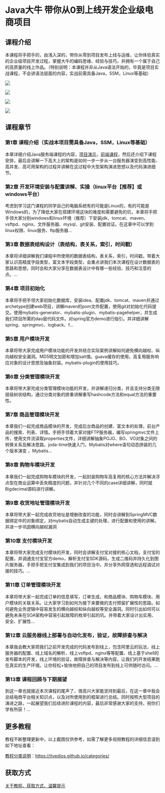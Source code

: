 # Java大牛 带你从0到上线开发企业级电商项目

## 课程介绍

本课程将手把手的，由浅入深的，带你从零到项目发布上线与运维，让你体验真实的企业级项目开发过程，掌握大牛的编码思维、经验与技巧，并拥有一个属于自己的高质量的线上作品。（特别说明：本课程并非从Java语法开始的，毕竟是项目实战课程，不会讲语法层面的内容，实战前需具备Java，SSM，Linux等基础）

![](img/Java从零到企业级电商项目实战1.png)

![](img/Java从零到企业级电商项目实战2.png)

![](img/Java从零到企业级电商项目实战3.png)

![](img/Java从零到企业级电商项目实战4.png)

## 课程章节

### 第1章 课程介绍（实战本项目需具备Java，SSM，Linux等基础）

本章详细介绍Java服务端课程的内容，[项目演示](http://www.happymmall.com)，[前端课程](http://coding.imooc.com/class/109.html)，然后还介绍下课程安排，最后会讲解一下高大上的架构是如何一步一步从一台服务器演变到高性能、高并发、高可用架构的过程并讲解在这过程中大型架构演进思想以及代码演进细节。

### 第2章 开发环境安装与配置讲解、实操（linux平台【推荐】或windows平台）

考虑到学习这门课程的同学自己的电脑系统有的可能是Linux的，有的可能是Windows的，为了降低大家在搭建环境这块的难度和需要避免的坑，本章将手把手领大家分别windows和linux环境（推荐）下安装jdk、tomcat、maven、vsftpd、nginx、文件服务器、mysql、git安装、配置验证。在这章中可以学到linux权限、linux服务、ftp服务器...

### 第3章 数据表结构设计（表结构，表关系，索引，时间戳）

本章将详细讲解我们课程中所使用的数据表结构，表关系，索引，时间戳，带着大家认识高精度字段类型，富文本字段类型，会重点讲我们本次课程在设计数据表的思路和思想，同时会和大家分享在数据表设计中有哪一些经验、技巧和注意的点。...

### 第4章 项目初始化

本章将手把手领大家初始化数据库，安装idea、配置jdk、tomcat、maven并通过archetype创建web项目，讲解maven的pom文件配置，使用git对初始化代码提交。使用mybatis-generator、mybatis-plugin、mybatis-pagehelper，并生成我们项目所需的dao层代码文件。对spring官方demo进行指引。并详细讲解spring、springmvc、logback、f...

### 第5章 用户模块开发

本章将带大家完成用户模块功能的开发并结合实际案例讲解如何避免横向越权、纵向越权安全漏洞。MD5明文加密和增加salt值。guava缓存的使用，高复用服务响应对象的设计思想及抽象封装。mybatis-plugin的使用技巧。

### 第6章 分类管理模块开发

本章将带大家完成分类管理模块功能的开发，并讲解递归分类，并且支持分类无限层级树状结构，通过分类对象的排重讲解重写hashcode方法和equal方法的重要性。

### 第7章 商品管理模块开发

本章我们一起完成商品模块的开发，完成后台商品的创建、富文本的处理，前台产品的搜索、列表、详情。手把手领着大家对接FTP服务器，编写springmvc文件上传，使用文件流读取properties文件，详细讲解抽象POJO、BO、VO对象之间的转换关系及解决思路，joda-time快速入门，Mybatis对where语句动态拼装的几个版本演变 ，Mybatis...

### 第8章 购物车模块开发

本章我们一起完成购物车模块的开发，一起封装购物车高复用的核心方法并解决浮点型在商业运算中丢失精度的问题，并针对几个不同的case详细讲解，同时就Bigdecimal源码进行讲解。

### 第9章 收货地址管理模块开发

本章将带大家一起完成收货地址是增删改查的功能，同时会讲解到SpringMVC数据绑定中的对象绑定，对mybatis自动生成主键的处理，进行配置和使用的讲解。并进一步巩固横向越权漏洞

### 第10章 支付模块开发

本章将带大家完成支付模块的开发，同时会讲解支付宝对接的核心文档，支付宝的配置，并调通支付宝官方demo，解析支付宝SDK源码，生成二维码并持久化到图片服务器，手把手把支付宝集成到我们的项目当中。并分享外网穿透和远程调试对接的技巧。...

### 第11章 订单管理模块开发

本章将带大家一起完成订单的信息填写，订单生成，和商品模块、购物车模块、用户模块的关联关系。让大家学习到如何为接下来要做的支付预留扩展性的思路。如何避免业务逻辑中容易发生的横向越权和纵向越权等安全漏洞。同时引出如何可以避免未来在SOA架构中容易引起故障的枚举引起的坑。并带着大家设计出实用、安全、扩展性...

### 第12章 云服务器线上部署与自动化发布，验证，故障排查与解决

本章我会教大家把我们之前开发完成的代码发布到线上，包含阿里云的玩法，线上服务器的配置、线上域名的解析、线上vsftpd、nginx等等配置、线上基于shell的发布脚本的开发，线上环境的验证，故障排查与解决等内容，让我们的开发结果跑在真实的生产环境。让你轻松+愉快地把自己的项目发布到线上可供随时访问。...

### 第13章 课程回顾与下期展望

到这一章也就接近本次课程的尾声了，很高兴大家能坚持到最后，在这一章中我会总结电商平台相关知识点，以及对所使用到的框架进行总结。同时按照大型项目的演进之路，一起展望我们后续进阶课程的内容，最后非常感谢大家的支持，祝你们学有所获！...

## 更多教程

教程不断整理更新中，以上截图仅供参考，如需了解更多视频教程的详细信息请到如下地址查看：

[教程分类说明](https://itvedios.github.io/categories/)：<https://itvedios.github.io/categories/>

## 获取方式

[关于教程、获取方式、温馨提示](https://itvedios.github.io/about/)

